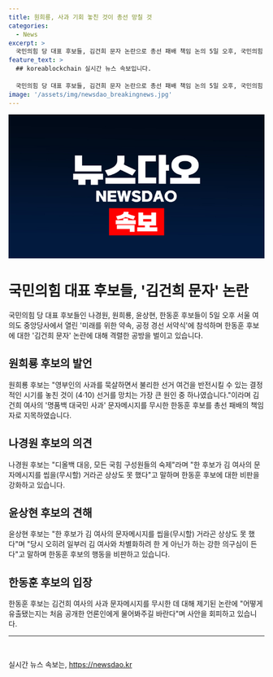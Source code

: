 ```yaml
---
title: 원희룡, 사과 기회 놓친 것이 총선 망칠 것
categories:
  - News
excerpt: >
  국민의힘 당 대표 후보들, 김건희 문자 논란으로 총선 패배 책임 논의 5일 오후, 국민의힘 당대표 후보들은 미래를 위한 약속, 공정 경선 서약식에 참석하며 한동훈 후보에 대한 총선 패배 책임론을 제기했다. 원희룡 후보는 김건희 여사의 사과를 묵살한 것이 총선 패배의 원인 중 하나라고 밝혔으며, 다른 후보들도 유사한 의견을 제시했다. 해당 문자를 무시한 한동훈 후보에 대해 강한 비판을 퍼붓는 가운데, 이에 대한 사과론도 제기되고 있다.
feature_text: >
  ## koreablockchain 실시간 뉴스 속보입니다.

  국민의힘 당 대표 후보들, 김건희 문자 논란으로 총선 패배 책임 논의 5일 오후, 국민의힘 당대표 후보들은 미래를 위한 약속, 공정 경선 서약식에 참석하며 한동훈 후보에 대한 총선 패배 책임론을 제기했다. 원희룡 후보는 김건희 여사의 사과를 묵살한 것이 총선 패배의 원인 중 하나라고 밝혔으며, 다른 후보들도 유사한 의견을 제시했다. 해당 문자를 무시한 한동훈 후보에 대해 강한 비판을 퍼붓는 가운데, 이에 대한 사과론도 제기되고 있다.
image: '/assets/img/newsdao_breakingnews.jpg'
---
```


<p><img src="/assets/img/newsdao_breakingnews.jpg" alt="koreablockchain 속보" /></p>

<h1>국민의힘 대표 후보들, '김건희 문자' 논란</h1>

<p data-ke-size="size16">국민의힘 당 대표 후보들인 나경원, 원희룡, 윤상현, 한동훈 후보들이 5일 오후 서울 여의도 중앙당사에서 열린 '미래를 위한 약속, 공정 경선 서약식'에 참석하며 한동훈 후보에 대한 '김건희 문자' 논란에 대해 격렬한 공방을 벌이고 있습니다.</p>

<h2>원희룡 후보의 발언</h2>

<p data-ke-size="size16">원희룡 후보는 "영부인의 사과를 묵살하면서 불리한 선거 여건을 반전시킬 수 있는 결정적인 시기를 놓친 것이 (4·10) 선거를 망치는 가장 큰 원인 중 하나였습니다."이라며 김건희 여사의 '명품백 대국민 사과' 문자메시지를 무시한 한동훈 후보를 총선 패배의 책임자로 지목하였습니다.</p>

<h2>나경원 후보의 의견</h2>

<p data-ke-size="size16">나경원 후보는 "디올백 대응, 모든 국힘 구성원들의 숙제"라며 "한 후보가 김 여사의 문자메시지를 씹을(무시할) 거라곤 상상도 못 했다"고 말하며 한동훈 후보에 대한 비판을 강화하고 있습니다.</p>

<h2>윤상현 후보의 견해</h2>

<p data-ke-size="size16">윤상현 후보는 "한 후보가 김 여사의 문자메시지를 씹을(무시할) 거라곤 상상도 못 했다"며 "당시 오히려 일부러 김 여사와 차별화하려 한 게 아닌가 하는 강한 의구심이 든다"고 말하며 한동훈 후보의 행동을 비판하고 있습니다.</p>

<h2>한동훈 후보의 입장</h2>

<p data-ke-size="size16">한동훈 후보는 김건희 여사의 사과 문자메시지를 무시한 데 대해 제기된 논란에 "어떻게 유출됐는지는 처음 공개한 언론인에게 물어봐주길 바란다"며 사안을 회피하고 있습니다.</p>

<hr>

<p data-ke-size="size16">&nbsp;</p>
실시간 뉴스 속보는, <a href="https://newsdao.kr" rel="dofollow">https://newsdao.kr</a>


